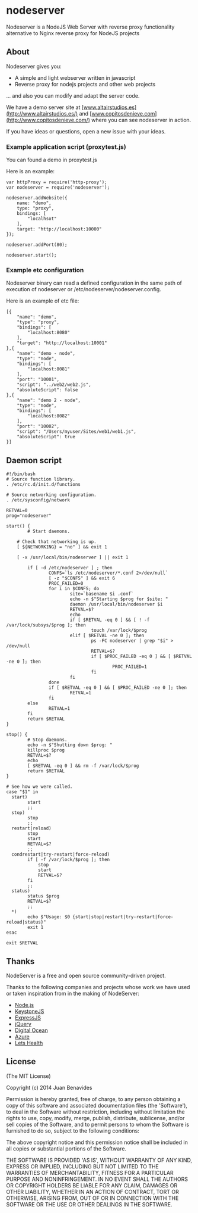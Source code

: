 nodeserver
==========

Nodeserver is a NodeJS Web Server with reverse proxy functionality alternative to Nginx reverse proxy for NodeJS projects


## About

Nodeserver gives you:
*	A simple and light webserver written in javascript
*	Reverse proxy for nodejs projects and other web projects

... and also you can modify and adapt the server code.

We have a demo server site at [www.altairstudios.es](http://www.altairstudios.es/) and [www.copitosdenieve.com](http://www.copitosdenieve.com/) where you can see nodeserver in action.

If you have ideas or questions, open a new issue with your ideas.


### Example application script (proxytest.js)

You can found a demo in proxytest.js

Here is an example:
	
	var httpProxy = require('http-proxy');
	var nodeserver = require('nodeserver');

	nodeserver.addWebsite({
		name: "demo",
		type: "proxy",
		bindings: [
			"localhsot"
		],
		target: "http://localhost:10000"
	});

	nodeserver.addPort(80);

	nodeserver.start();



### Example etc configuration

Nodeserver binary can read a defined configuration in the same path of execution of nodeserver or /etc/nodeserver/nodeserver.config.

Here is an example of etc file:

	[{
		"name": "demo",
		"type": "proxy",
		"bindings": [
			"localhost:8080"
		],
		"target": "http://localhost:10001"
	},{
		"name": "demo - node",
		"type": "node",
		"bindings": [
			"localhost:8081"
		],
		"port": "10001",
		"script": "../web2/web2.js",
		"absoluteScript": false
	},{
		"name": "demo 2 - node",
		"type": "node",
		"bindings": [
			"localhost:8082"
		],
		"port": "10002",
		"script": "/Users/myuser/Sites/web1/web1.js",
		"absoluteScript": true
	}]


## Daemon script

	#!/bin/bash
	# Source function library.
	. /etc/rc.d/init.d/functions

	# Source networking configuration.
	. /etc/sysconfig/network

	RETVAL=0
	prog="nodeserver"

	start() {
	        # Start daemons.

		# Check that networking is up.
		[ ${NETWORKING} = "no" ] && exit 1

		[ -x /usr/local/bin/nodeserver ] || exit 1

	        if [ -d /etc/nodeserver ] ; then
	                CONFS=`ls /etc/nodeserver/*.conf 2>/dev/null`
	                [ -z "$CONFS" ] && exit 6
	                PROC_FAILED=0
	                for i in $CONFS; do
	                        site=`basename $i .conf`
	                        echo -n $"Starting $prog for $site: "
	                        daemon /usr/local/bin/nodeserver $i
	                        RETVAL=$?
	                        echo
	                        if [ $RETVAL -eq 0 ] && [ ! -f /var/lock/subsys/$prog ]; then
	                                touch /var/lock/$prog
	                        elif [ $RETVAL -ne 0 ]; then
	                                ps -FC nodeserver | grep "$i" > /dev/null
	                                RETVAL=$?
	                                if [ $PROC_FAILED -eq 0 ] && [ $RETVAL -ne 0 ]; then
	                                        PROC_FAILED=1
	                                fi
	                        fi
	                done
	                if [ $RETVAL -eq 0 ] && [ $PROC_FAILED -ne 0 ]; then
	                        RETVAL=1
	                fi
	        else
	                RETVAL=1
	        fi
	        return $RETVAL
	}

	stop() {
	        # Stop daemons.
	        echo -n $"Shutting down $prog: "
	        killproc $prog
	        RETVAL=$?
	        echo
	        [ $RETVAL -eq 0 ] && rm -f /var/lock/$prog
	        return $RETVAL
	}

	# See how we were called.
	case "$1" in
	  start)
	        start
	        ;;
	  stop)
	        stop
	        ;;
	  restart|reload)
	        stop
	        start
	        RETVAL=$?
	        ;;
	  condrestart|try-restart|force-reload)
	        if [ -f /var/lock/$prog ]; then
	            stop
	            start
	            RETVAL=$?
	        fi
	        ;;
	  status)
	        status $prog
	        RETVAL=$?
	        ;;
	  *)
	        echo $"Usage: $0 {start|stop|restart|try-restart|force-reload|status}"
	        exit 1
	esac

	exit $RETVAL



## Thanks

NodeServer is a free and open source community-driven project.

Thanks to the following companies and projects whose work we have used or taken inspiration from in the making of NodeServer:

* [Node.js](http://www.nodejs.org)
* [KeystoneJS](http://www.keystonejs.com)
* [ExpressJS](http://www.expressjs.com)
* [jQuery](http://www.jquery.com)
* [Digital Ocean](http://www.digitalocean.com/)
* [Azure](http://www.windowsazure.com/)
* [Lets Health](http://www.letshealth.com)



## License

(The MIT License)

Copyright (c) 2014 Juan Benavides

Permission is hereby granted, free of charge, to any person obtaining
a copy of this software and associated documentation files (the
'Software'), to deal in the Software without restriction, including
without limitation the rights to use, copy, modify, merge, publish,
distribute, sublicense, and/or sell copies of the Software, and to
permit persons to whom the Software is furnished to do so, subject to
the following conditions:

The above copyright notice and this permission notice shall be
included in all copies or substantial portions of the Software.

THE SOFTWARE IS PROVIDED 'AS IS', WITHOUT WARRANTY OF ANY KIND,
EXPRESS OR IMPLIED, INCLUDING BUT NOT LIMITED TO THE WARRANTIES OF
MERCHANTABILITY, FITNESS FOR A PARTICULAR PURPOSE AND NONINFRINGEMENT.
IN NO EVENT SHALL THE AUTHORS OR COPYRIGHT HOLDERS BE LIABLE FOR ANY
CLAIM, DAMAGES OR OTHER LIABILITY, WHETHER IN AN ACTION OF CONTRACT,
TORT OR OTHERWISE, ARISING FROM, OUT OF OR IN CONNECTION WITH THE
SOFTWARE OR THE USE OR OTHER DEALINGS IN THE SOFTWARE.